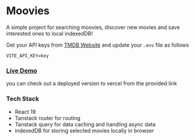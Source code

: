 # Moovies

A simple project for searching moovies, discover new movies and save interested ones to local indexedDB!

Get your API keys from [TMDB Website](https://developer.themoviedb.org/docs/getting-started) and update your `.env` file as follows

```
VITE_API_KEY=key
```

### [Live Demo](https://moovies-gamma.vercel.app/)

you can check out a deployed version to vercel from the provided link

### Tech Stack

- React 19
- Tanstack router for routing
- Tanstack query for data caching and handling async data
- indexedDB for storing selected movies locally in browser
